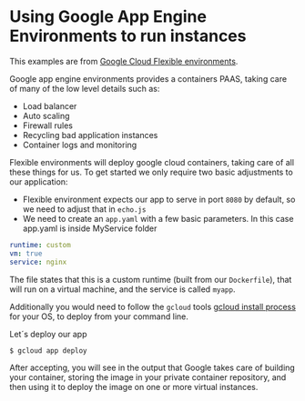 # Using Google App Engine Environments to run instances
This examples are from [Google Cloud Flexible environments](https://cloud.google.com/appengine/docs/flexible/custom-runtimes/quickstart).

Google app engine environments provides a containers PAAS, taking care of many of the low level details such as:

  - Load balancer 
  - Auto scaling 
  - Firewall rules 
  - Recycling bad application instances
  - Container logs and monitoring

Flexible environments will deploy google cloud containers, taking care of all these things for us.  To get started we only require two basic adjustments to our application: 

  - Flexible environment expects our app to serve in port `8080` by default, so we need to adjust that in `echo.js`
  - We need to create an `app.yaml` with a few basic parameters. In this case app.yaml is inside MyService folder

```yaml
runtime: custom
vm: true
service: nginx 
```
The file states that this is a custom runtime (built from our `Dockerfile`), that will run on a virtual machine, and the service is called `myapp`.

Additionally you would need to follow the `gcloud` tools [gcloud install process](https://cloud.google.com/sdk/downloads) for your OS, to deploy from your command line.

Let´s deploy our app 
```
$ gcloud app deploy
```
After accepting, you will see in the output that Google takes care of building your container, storing the image in your private container repository, and then using it to deploy the image on one or more virtual instances.

